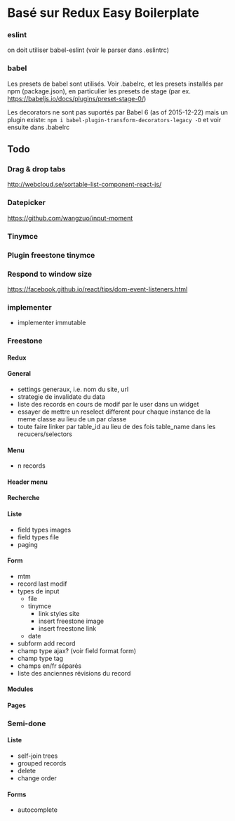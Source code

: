 Basé sur Redux Easy Boilerplate
=========================


### eslint

on doit utiliser babel-eslint (voir le parser dans .eslintrc)

### babel

Les presets de babel sont utilisés. Voir .babelrc, et les presets installés par npm (package.json), en particulier les presets de stage (par ex. https://babeljs.io/docs/plugins/preset-stage-0/)

Les decorators ne sont pas suportés par Babel 6 (as of 2015-12-22) mais un plugin existe: 
```npm i babel-plugin-transform-decorators-legacy -D```
et voir ensuite dans .babelrc


## Todo

### Drag & drop tabs

http://webcloud.se/sortable-list-component-react-js/

### Datepicker

https://github.com/wangzuo/input-moment

### Tinymce

### Plugin freestone tinymce

### Respond to window size
https://facebook.github.io/react/tips/dom-event-listeners.html

### implementer
- implementer immutable

### Freestone
#### Redux

#### General
- settings generaux, i.e. nom du site, url
- strategie de invalidate du data
- liste des records en cours de modif par le user dans un widget
- essayer de mettre un reselect different pour chaque instance de la meme classe au lieu de un par classe
- toute faire linker par table_id au lieu de des fois table_name dans les recucers/selectors

#### Menu
- n records

#### Header menu
#### Recherche
#### Liste
- field types images
- field types file
- paging

#### Form
- mtm
- record last modif
- types de input
	- file
	- tinymce
		- link styles site
		- insert freestone image
		- insert freestone link
	- date
- subform add record
- champ type ajax? (voir field format form)
- champ type tag
- champs en/fr séparés
- liste des anciennes révisions du record

#### Modules
#### Pages


### Semi-done

#### Liste
- self-join trees
- grouped records
- delete
- change order

#### Forms
- autocomplete